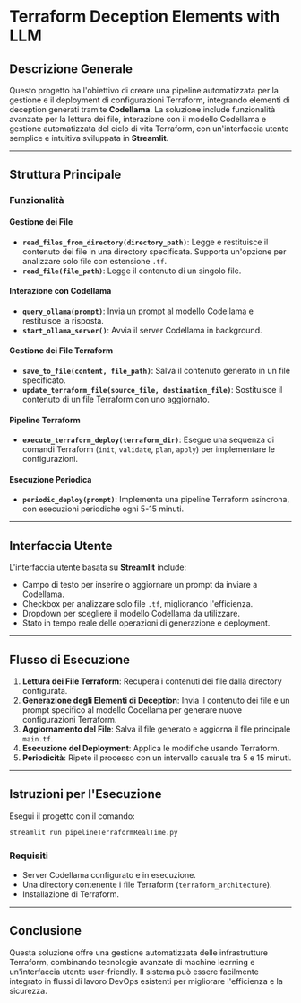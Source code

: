 # Terraform Deception Elements with LLM

## Descrizione Generale

Questo progetto ha l'obiettivo di creare una pipeline automatizzata per la gestione e il deployment di configurazioni Terraform, integrando elementi di deception generati tramite **Codellama**. La soluzione include funzionalità avanzate per la lettura dei file, interazione con il modello Codellama e gestione automatizzata del ciclo di vita Terraform, con un'interfaccia utente semplice e intuitiva sviluppata in **Streamlit**.

---

## Struttura Principale

### Funzionalità

#### Gestione dei File
- **`read_files_from_directory(directory_path)`**: Legge e restituisce il contenuto dei file in una directory specificata. Supporta un'opzione per analizzare solo file con estensione `.tf`.
- **`read_file(file_path)`**: Legge il contenuto di un singolo file.

#### Interazione con Codellama
- **`query_ollama(prompt)`**: Invia un prompt al modello Codellama e restituisce la risposta.
- **`start_ollama_server()`**: Avvia il server Codellama in background.

#### Gestione dei File Terraform
- **`save_to_file(content, file_path)`**: Salva il contenuto generato in un file specificato.
- **`update_terraform_file(source_file, destination_file)`**: Sostituisce il contenuto di un file Terraform con uno aggiornato.

#### Pipeline Terraform
- **`execute_terraform_deploy(terraform_dir)`**: Esegue una sequenza di comandi Terraform (`init`, `validate`, `plan`, `apply`) per implementare le configurazioni.

#### Esecuzione Periodica
- **`periodic_deploy(prompt)`**: Implementa una pipeline Terraform asincrona, con esecuzioni periodiche ogni 5-15 minuti.

---

## Interfaccia Utente

L'interfaccia utente basata su **Streamlit** include:
- Campo di testo per inserire o aggiornare un prompt da inviare a Codellama.
- Checkbox per analizzare solo file `.tf`, migliorando l'efficienza.
- Dropdown per scegliere il modello Codellama da utilizzare.
- Stato in tempo reale delle operazioni di generazione e deployment.

---

## Flusso di Esecuzione

1. **Lettura dei File Terraform**: Recupera i contenuti dei file dalla directory configurata.
2. **Generazione degli Elementi di Deception**: Invia il contenuto dei file e un prompt specifico al modello Codellama per generare nuove configurazioni Terraform.
3. **Aggiornamento del File**: Salva il file generato e aggiorna il file principale `main.tf`.
4. **Esecuzione del Deployment**: Applica le modifiche usando Terraform.
5. **Periodicità**: Ripete il processo con un intervallo casuale tra 5 e 15 minuti.

---

## Istruzioni per l'Esecuzione

Esegui il progetto con il comando:

```bash
streamlit run pipelineTerraformRealTime.py
```

### Requisiti
- Server Codellama configurato e in esecuzione.
- Una directory contenente i file Terraform (`terraform_architecture`).
- Installazione di Terraform.

---

## Conclusione

Questa soluzione offre una gestione automatizzata delle infrastrutture Terraform, combinando tecnologie avanzate di machine learning e un'interfaccia utente user-friendly. Il sistema può essere facilmente integrato in flussi di lavoro DevOps esistenti per migliorare l'efficienza e la sicurezza.
